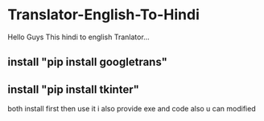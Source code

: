 # Translator-English-To-Hindi
Hello Guys This hindi to english Tranlator...
## install "pip install googletrans"
## install "pip install tkinter"

both install first then use it i also provide exe and code also u can modified


